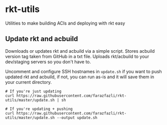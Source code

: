 # rkt-utils
Utilities to make building ACIs and deploying with rkt easy

## Update rkt and acbuild

Downloads or updates rkt and acbuild via a simple script. 
Stores acbuild version tag taken from GitHub in a txt file.
Uploads rkt/acbuild to your dev/staging servers so you don't have to.

Uncomment and configure SSH hostnames in `update.sh` if you want to push updated rkt and acbuild, if not, you can run as-is and it will save them in your current directory.

```
# If you're just updating
curl https://raw.githubusercontent.com/farazfazli/rkt-utils/master/update.sh | sh
```

```
# If you're updating + pushing
curl https://raw.githubusercontent.com/farazfazli/rkt-utils/master/update.sh --output update.sh
```
